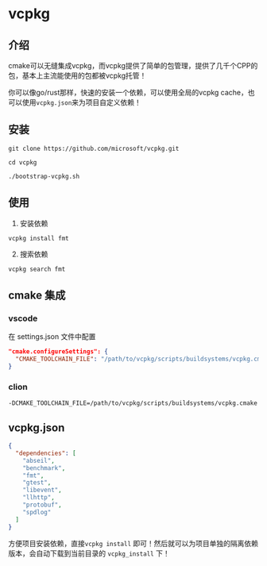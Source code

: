 # vcpkg 

## 介绍

cmake可以无缝集成vcpkg，而vcpkg提供了简单的包管理，提供了几千个CPP的包，基本上主流能使用的包都被vcpkg托管！

你可以像go/rust那样，快速的安装一个依赖，可以使用全局的vcpkg cache，也可以使用`vcpkg.json`来为项目自定义依赖！


## 安装

```shell
git clone https://github.com/microsoft/vcpkg.git

cd vcpkg

./bootstrap-vcpkg.sh
```

## 使用

1. 安装依赖
```shell
vcpkg install fmt
```

2. 搜索依赖
```shell
vcpkg search fmt
```

## cmake 集成

### vscode
在 settings.json 文件中配置
```json
"cmake.configureSettings": {
  "CMAKE_TOOLCHAIN_FILE": "/path/to/vcpkg/scripts/buildsystems/vcpkg.cmake"
}
```

### clion

```shell
-DCMAKE_TOOLCHAIN_FILE=/path/to/vcpkg/scripts/buildsystems/vcpkg.cmake
```



## vcpkg.json 

```json
{
  "dependencies": [
    "abseil",
    "benchmark",
    "fmt",
    "gtest",
    "libevent",
    "llhttp",
    "protobuf",
    "spdlog"
  ]
}
```

方便项目安装依赖，直接`vcpkg install` 即可！然后就可以为项目单独的隔离依赖版本，会自动下载到当前目录的 `vcpkg_install` 下！
